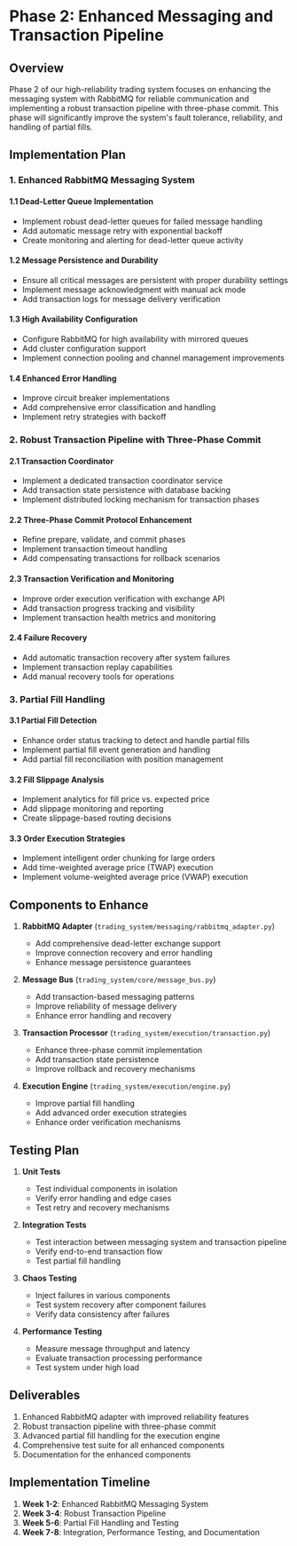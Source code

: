 # Phase 2: Enhanced Messaging and Transaction Pipeline

## Overview

Phase 2 of our high-reliability trading system focuses on enhancing the messaging system with RabbitMQ for reliable communication and implementing a robust transaction pipeline with three-phase commit. This phase will significantly improve the system's fault tolerance, reliability, and handling of partial fills.

## Implementation Plan

### 1. Enhanced RabbitMQ Messaging System

#### 1.1 Dead-Letter Queue Implementation
- Implement robust dead-letter queues for failed message handling
- Add automatic message retry with exponential backoff
- Create monitoring and alerting for dead-letter queue activity

#### 1.2 Message Persistence and Durability
- Ensure all critical messages are persistent with proper durability settings
- Implement message acknowledgment with manual ack mode
- Add transaction logs for message delivery verification

#### 1.3 High Availability Configuration
- Configure RabbitMQ for high availability with mirrored queues
- Add cluster configuration support
- Implement connection pooling and channel management improvements

#### 1.4 Enhanced Error Handling
- Improve circuit breaker implementations
- Add comprehensive error classification and handling
- Implement retry strategies with backoff

### 2. Robust Transaction Pipeline with Three-Phase Commit

#### 2.1 Transaction Coordinator
- Implement a dedicated transaction coordinator service
- Add transaction state persistence with database backing
- Implement distributed locking mechanism for transaction phases

#### 2.2 Three-Phase Commit Protocol Enhancement
- Refine prepare, validate, and commit phases
- Implement transaction timeout handling
- Add compensating transactions for rollback scenarios

#### 2.3 Transaction Verification and Monitoring
- Improve order execution verification with exchange API
- Add transaction progress tracking and visibility
- Implement transaction health metrics and monitoring

#### 2.4 Failure Recovery
- Add automatic transaction recovery after system failures
- Implement transaction replay capabilities
- Add manual recovery tools for operations

### 3. Partial Fill Handling

#### 3.1 Partial Fill Detection
- Enhance order status tracking to detect and handle partial fills
- Implement partial fill event generation and handling
- Add partial fill reconciliation with position management

#### 3.2 Fill Slippage Analysis
- Implement analytics for fill price vs. expected price
- Add slippage monitoring and reporting
- Create slippage-based routing decisions

#### 3.3 Order Execution Strategies
- Implement intelligent order chunking for large orders
- Add time-weighted average price (TWAP) execution
- Implement volume-weighted average price (VWAP) execution

## Components to Enhance

1. **RabbitMQ Adapter** (`trading_system/messaging/rabbitmq_adapter.py`)
   - Add comprehensive dead-letter exchange support
   - Improve connection recovery and error handling
   - Enhance message persistence guarantees

2. **Message Bus** (`trading_system/core/message_bus.py`)
   - Add transaction-based messaging patterns
   - Improve reliability of message delivery
   - Enhance error handling and recovery

3. **Transaction Processor** (`trading_system/execution/transaction.py`)
   - Enhance three-phase commit implementation
   - Add transaction state persistence
   - Improve rollback and recovery mechanisms

4. **Execution Engine** (`trading_system/execution/engine.py`)
   - Improve partial fill handling
   - Add advanced order execution strategies
   - Enhance order verification mechanisms

## Testing Plan

1. **Unit Tests**
   - Test individual components in isolation
   - Verify error handling and edge cases
   - Test retry and recovery mechanisms

2. **Integration Tests**
   - Test interaction between messaging system and transaction pipeline
   - Verify end-to-end transaction flow
   - Test partial fill handling

3. **Chaos Testing**
   - Inject failures in various components
   - Test system recovery after component failures
   - Verify data consistency after failures

4. **Performance Testing**
   - Measure message throughput and latency
   - Evaluate transaction processing performance
   - Test system under high load

## Deliverables

1. Enhanced RabbitMQ adapter with improved reliability features
2. Robust transaction pipeline with three-phase commit
3. Advanced partial fill handling for the execution engine
4. Comprehensive test suite for all enhanced components
5. Documentation for the enhanced components

## Implementation Timeline

1. **Week 1-2**: Enhanced RabbitMQ Messaging System
2. **Week 3-4**: Robust Transaction Pipeline
3. **Week 5-6**: Partial Fill Handling and Testing
4. **Week 7-8**: Integration, Performance Testing, and Documentation 